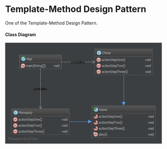 Template-Method Design Pattern
=====================
One of the Template-Method Design Pattern.

#### Class Diagram ####
![Alt text](template-method-class-diag.png?raw=true "Template Method Pattern")
